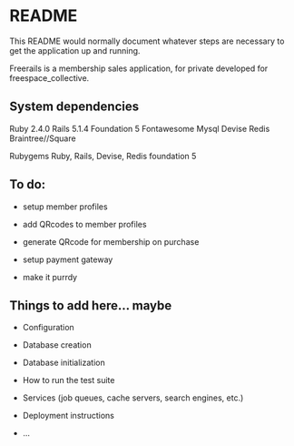 # README

This README would normally document whatever steps are necessary to get the
application up and running.

Freerails is a membership sales application, for private developed for freespace_collective.




System dependencies
-------------------

Ruby 2.4.0
Rails 5.1.4
Foundation 5
Fontawesome
Mysql
Devise
Redis
Braintree//Square

Rubygems
Ruby, 
Rails, 
Devise, 
Redis
foundation 5


To do:
------
* setup member profiles
* add QRcodes to member profiles
* generate QRcode for membership on purchase

* setup payment gateway

* make it purrdy

Things to add here... maybe
---------------------
* Configuration

* Database creation

* Database initialization

* How to run the test suite

* Services (job queues, cache servers, search engines, etc.)

* Deployment instructions

* ...
